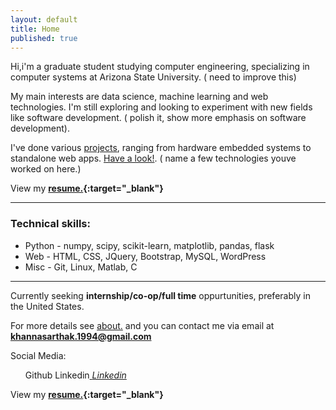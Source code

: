 ```yaml
---
layout: default
title: Home
published: true
---
```



Hi,i'm a graduate student studying computer engineering, specializing in computer systems at Arizona State University. ( need to improve this)

My main interests are data science, machine learning and web technologies. I'm still exploring and looking to experiment with new fields like software development. ( polish it, show more emphasis on software development). 

I've done various [projects](http://khannasarthak.github.io/projects/), ranging from hardware embedded systems to standalone web apps. [Have a look!](http://khannasarthak.github.io/projects/).  ( name a few technologies youve worked on here.)

View my **[resume.](http://khannasarthak.github.io/SarthakKhannaCV.pdf){:target="_blank"}**

---
### Technical skills:

* Python - numpy, scipy, scikit-learn, matplotlib, pandas, flask
* Web  - HTML, CSS, JQuery, Bootstrap, MySQL, WordPress
* Misc - Git, Linux, Matlab, C

---
Currently seeking **internship/co-op/full time** oppurtunities, preferably in the United States.
   

For more details see [about.](http://khannasarthak.github.io/about/) and you can contact me via email at <a href="mailto:{{ site.email}}">**khannasarthak.1994@gmail.com**</a>

Social Media:   

   <ul>Github <a href="https://github.com/{{ site.github_username }}" target="_blank">
      <i class="fa fa-github fa-2x"></i> 
    </a>
    Linkedin<a href="https://linkedin.com/in/{{ site.linkedin_username }}" target="_blank">
      <i class="fa fa-linkedin fa-2x">Linkedin</i> 
    </a></ul>

  


View my **[resume.](http://khannasarthak.github.io/SarthakKhannaCV.pdf){:target="_blank"}**
